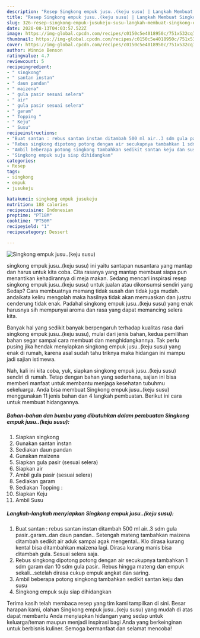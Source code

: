 ```yaml
---
description: "Resep Singkong empuk jusu..(keju susu) | Langkah Membuat Singkong empuk jusu..(keju susu) Yang Mudah Dan Praktis"
title: "Resep Singkong empuk jusu..(keju susu) | Langkah Membuat Singkong empuk jusu..(keju susu) Yang Mudah Dan Praktis"
slug: 326-resep-singkong-empuk-jusukeju-susu-langkah-membuat-singkong-empuk-jusukeju-susu-yang-mudah-dan-praktis
date: 2020-08-13T04:03:57.522Z
image: https://img-global.cpcdn.com/recipes/c0150c5e4018950c/751x532cq70/singkong-empuk-jusukeju-susu-foto-resep-utama.jpg
thumbnail: https://img-global.cpcdn.com/recipes/c0150c5e4018950c/751x532cq70/singkong-empuk-jusukeju-susu-foto-resep-utama.jpg
cover: https://img-global.cpcdn.com/recipes/c0150c5e4018950c/751x532cq70/singkong-empuk-jusukeju-susu-foto-resep-utama.jpg
author: Winnie Benson
ratingvalue: 4.7
reviewcount: 5
recipeingredient:
- " singkong"
- " santan instan"
- " daun pandan"
- " maizena"
- " gula pasir sesuai selera"
- " air"
- " gula pasir sesuai selera"
- " garam"
- " Topping "
- " Keju"
- " Susu"
recipeinstructions:
- "Buat santan : rebus santan instan ditambah 500 ml air..3 sdm gula pasir..garam..dan daun pandan.. Setengah mateng tambahkan maizena ditambah sedikit air aduk sampai agak mengental.. Klo dirasa kurang kental bisa ditambahkan maizena lagi. Dirasa kurang manis bisa ditambah gula. Sesuai selera saja."
- "Rebus singkong dipotong potong dengan air secukupnya tambahkan 1 sdm garam dan 10 sdm gula pasir.. Rebus hingga mateng dan empuk sekali...setelah dirasa cukup empuk angkat dan saring."
- "Ambil beberapa potong singkong tambahkan sedikit santan keju dan susu"
- "Singkong empuk suju siap dihidangkan"
categories:
- Resep
tags:
- singkong
- empuk
- jusukeju

katakunci: singkong empuk jusukeju 
nutrition: 188 calories
recipecuisine: Indonesian
preptime: "PT18M"
cooktime: "PT50M"
recipeyield: "1"
recipecategory: Dessert

---
```



![Singkong empuk jusu..(keju susu)](https://img-global.cpcdn.com/recipes/c0150c5e4018950c/751x532cq70/singkong-empuk-jusukeju-susu-foto-resep-utama.jpg)


singkong empuk jusu..(keju susu) ini yaitu santapan nusantara yang mantap dan harus untuk kita coba. Cita rasanya yang mantap membuat siapa pun menantikan kehadirannya di meja makan.
Sedang mencari inspirasi resep singkong empuk jusu..(keju susu) untuk jualan atau dikonsumsi sendiri yang Sedap? Cara membuatnya memang tidak susah dan tidak juga mudah. andaikata keliru mengolah maka hasilnya tidak akan memuaskan dan justru cenderung tidak enak. Padahal singkong empuk jusu..(keju susu) yang enak harusnya sih mempunyai aroma dan rasa yang dapat memancing selera kita.



Banyak hal yang sedikit banyak berpengaruh terhadap kualitas rasa dari singkong empuk jusu..(keju susu), mulai dari jenis bahan, kedua pemilihan bahan segar sampai cara membuat dan menghidangkannya. Tak perlu pusing jika hendak menyiapkan singkong empuk jusu..(keju susu) yang enak di rumah, karena asal sudah tahu triknya maka hidangan ini mampu jadi sajian istimewa.


Nah, kali ini kita coba, yuk, siapkan singkong empuk jusu..(keju susu) sendiri di rumah. Tetap dengan bahan yang sederhana, sajian ini bisa memberi manfaat untuk membantu menjaga kesehatan tubuhmu sekeluarga. Anda bisa membuat Singkong empuk jusu..(keju susu) menggunakan 11 jenis bahan dan 4 langkah pembuatan. Berikut ini cara untuk membuat hidangannya.

<!--inarticleads1-->

##### Bahan-bahan dan bumbu yang dibutuhkan dalam pembuatan Singkong empuk jusu..(keju susu):

1. Siapkan  singkong
1. Gunakan  santan instan
1. Sediakan  daun pandan
1. Gunakan  maizena
1. Siapkan  gula pasir (sesuai selera)
1. Siapkan  air
1. Ambil  gula pasir (sesuai selera)
1. Sediakan  garam
1. Sediakan  Topping :
1. Siapkan  Keju
1. Ambil  Susu




<!--inarticleads2-->

##### Langkah-langkah menyiapkan Singkong empuk jusu..(keju susu):

1. Buat santan : rebus santan instan ditambah 500 ml air..3 sdm gula pasir..garam..dan daun pandan.. Setengah mateng tambahkan maizena ditambah sedikit air aduk sampai agak mengental.. Klo dirasa kurang kental bisa ditambahkan maizena lagi. Dirasa kurang manis bisa ditambah gula. Sesuai selera saja.
1. Rebus singkong dipotong potong dengan air secukupnya tambahkan 1 sdm garam dan 10 sdm gula pasir.. Rebus hingga mateng dan empuk sekali...setelah dirasa cukup empuk angkat dan saring.
1. Ambil beberapa potong singkong tambahkan sedikit santan keju dan susu
1. Singkong empuk suju siap dihidangkan




Terima kasih telah membaca resep yang tim kami tampilkan di sini. Besar harapan kami, olahan Singkong empuk jusu..(keju susu) yang mudah di atas dapat membantu Anda menyiapkan hidangan yang sedap untuk keluarga/teman maupun menjadi inspirasi bagi Anda yang berkeinginan untuk berbisnis kuliner. Semoga bermanfaat dan selamat mencoba!
